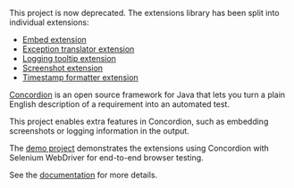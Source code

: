 This project is now deprecated. The extensions library has been split into individual extensions:

* [Embed extension](https://github.com/concordion/concordion-embed-extension)
* [Exception translator extension](https://github.com/concordion/concordion-exception-translator-extension)
* [Logging tooltip extension](https://github.com/concordion/concordion-logging-tooltip-extension)
* [Screenshot extension](https://github.com/concordion/concordion-screenshot-extension)
* [Timestamp formatter extension](https://github.com/concordion/concordion-timestamp-formatter-extension)



[Concordion](http://www.concordion.org) is an open source framework for Java that lets you turn a plain English description of a requirement into an automated test.

This project enables extra features in Concordion, such as embedding screenshots or logging information in the output.

The [demo project](https://github.com/concordion/concordion-extensions-demo) demonstrates the extensions using Concordion with Selenium WebDriver for end-to-end browser testing.

See the [documentation](http://concordion.org/ExtensionsLibrary.html) for more details.

